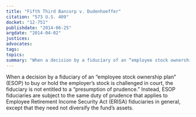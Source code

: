 ```yaml
---
title: "Fifth Third Bancorp v. Dudenhoeffer"
citation: "573 U.S. 409"
docket: "12-751"
publishdate: "2014-06-25"
argdate: "2014-04-02"
justices:
advocates:
tags:
topics:
summary: "When a decision by a fiduciary of an “employee stock ownership plan” (ESOP) to buy or hold the employer’s stock is challenged in court, the fiduciary is not entitled to a “presumption of prudence.” Instead, ESOP fiduciaries are subject to the same duty of prudence that applies to Employee Retirement Income Security Act (ERISA) fiduciaries in general, except that they need not diversify the fund’s assets."
---
```

When a decision by a fiduciary of an “employee stock ownership plan” (ESOP) to buy or hold the employer’s stock is challenged in court, the fiduciary is not entitled to a “presumption of prudence.” Instead, ESOP fiduciaries are subject to the same duty of prudence that applies to Employee Retirement Income Security Act (ERISA) fiduciaries in general, except that they need not diversify the fund’s assets.

